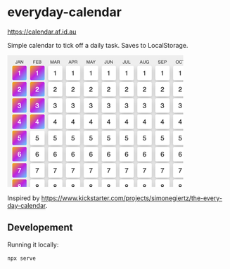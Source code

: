 # everyday-calendar

https://calendar.af.id.au

Simple calendar to tick off a daily task. Saves to LocalStorage.

![Screenshot](screenshot.png)

Inspired by https://www.kickstarter.com/projects/simonegiertz/the-every-day-calendar.

## Developement

Running it locally:

```
npx serve
```
